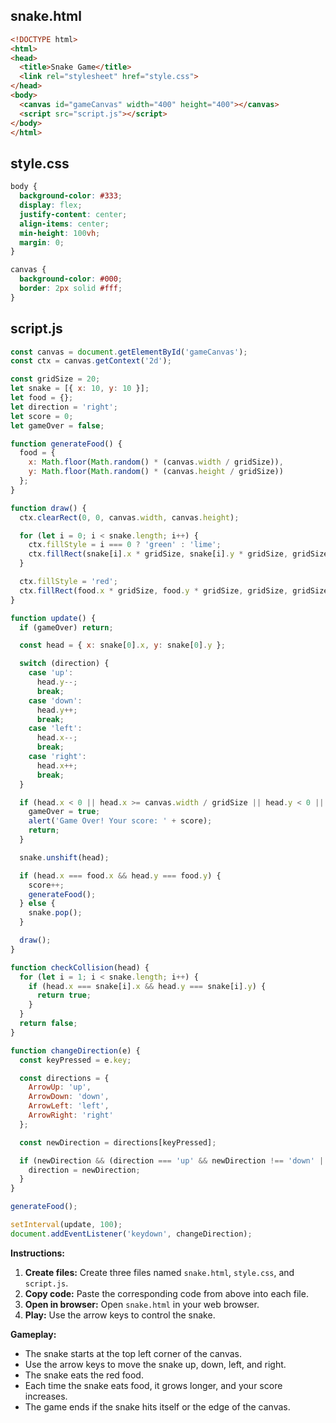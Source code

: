 ## snake.html

```html
<!DOCTYPE html>
<html>
<head>
  <title>Snake Game</title>
  <link rel="stylesheet" href="style.css">
</head>
<body>
  <canvas id="gameCanvas" width="400" height="400"></canvas>
  <script src="script.js"></script>
</body>
</html>
```

## style.css

```css
body {
  background-color: #333;
  display: flex;
  justify-content: center;
  align-items: center;
  min-height: 100vh;
  margin: 0;
}

canvas {
  background-color: #000;
  border: 2px solid #fff;
}
```

## script.js

```javascript
const canvas = document.getElementById('gameCanvas');
const ctx = canvas.getContext('2d');

const gridSize = 20;
let snake = [{ x: 10, y: 10 }];
let food = {};
let direction = 'right';
let score = 0;
let gameOver = false;

function generateFood() {
  food = {
    x: Math.floor(Math.random() * (canvas.width / gridSize)),
    y: Math.floor(Math.random() * (canvas.height / gridSize))
  };
}

function draw() {
  ctx.clearRect(0, 0, canvas.width, canvas.height);

  for (let i = 0; i < snake.length; i++) {
    ctx.fillStyle = i === 0 ? 'green' : 'lime';
    ctx.fillRect(snake[i].x * gridSize, snake[i].y * gridSize, gridSize, gridSize);
  }

  ctx.fillStyle = 'red';
  ctx.fillRect(food.x * gridSize, food.y * gridSize, gridSize, gridSize);
}

function update() {
  if (gameOver) return;

  const head = { x: snake[0].x, y: snake[0].y };

  switch (direction) {
    case 'up':
      head.y--;
      break;
    case 'down':
      head.y++;
      break;
    case 'left':
      head.x--;
      break;
    case 'right':
      head.x++;
      break;
  }

  if (head.x < 0 || head.x >= canvas.width / gridSize || head.y < 0 || head.y >= canvas.height / gridSize || checkCollision(head)) {
    gameOver = true;
    alert('Game Over! Your score: ' + score);
    return;
  }

  snake.unshift(head);

  if (head.x === food.x && head.y === food.y) {
    score++;
    generateFood();
  } else {
    snake.pop();
  }

  draw();
}

function checkCollision(head) {
  for (let i = 1; i < snake.length; i++) {
    if (head.x === snake[i].x && head.y === snake[i].y) {
      return true;
    }
  }
  return false;
}

function changeDirection(e) {
  const keyPressed = e.key;

  const directions = {
    ArrowUp: 'up',
    ArrowDown: 'down',
    ArrowLeft: 'left',
    ArrowRight: 'right'
  };

  const newDirection = directions[keyPressed];

  if (newDirection && (direction === 'up' && newDirection !== 'down' || direction === 'down' && newDirection !== 'up' || direction === 'left' && newDirection !== 'right' || direction === 'right' && newDirection !== 'left')) {
    direction = newDirection;
  }
}

generateFood();

setInterval(update, 100);
document.addEventListener('keydown', changeDirection);
```

**Instructions:**

1. **Create files:** Create three files named `snake.html`, `style.css`, and `script.js`.
2. **Copy code:** Paste the corresponding code from above into each file.
3. **Open in browser:** Open `snake.html` in your web browser.
4. **Play:** Use the arrow keys to control the snake.

**Gameplay:**

- The snake starts at the top left corner of the canvas.
- Use the arrow keys to move the snake up, down, left, and right.
- The snake eats the red food.
- Each time the snake eats food, it grows longer, and your score increases.
- The game ends if the snake hits itself or the edge of the canvas.